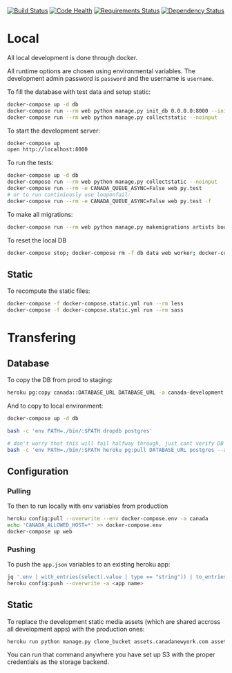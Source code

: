 [![Build Status](https://next.travis-ci.org/saulshanabrook/django-canadanewyork.svg?branch=master)](https://next.travis-ci.org/saulshanabrook/django-canadanewyork)
[![Code Health](https://landscape.io/github/saulshanabrook/django-canadanewyork/master/landscape.svg?style=flat)](https://landscape.io/github/saulshanabrook/django-canadanewyork/master)
[![Requirements Status](https://requires.io/github/saulshanabrook/django-canadanewyork/requirements.png?branch=master)](https://requires.io/github/saulshanabrook/django-canadanewyork/requirements/?branch=master)
[![Dependency Status](https://gemnasium.com/saulshanabrook/django-canadanewyork.svg)](https://gemnasium.com/saulshanabrook/django-canadanewyork)


# Local
All local development is done through docker.



All runtime options are chosen using environmental variables. The development
admin password is `password` and the username is `username`.

To fill the database with test data and setup static:

```bash
docker-compose up -d db
docker-compose run --rm web python manage.py init_db 0.0.0.0:8000 --init
docker-compose run --rm web python manage.py collectstatic --noinput
```

To start the development server:

```bash
docker-compose up
open http://localhost:8000
```

To run the tests:

```bash
docker-compose up -d db
docker-compose run --rm web python manage.py collectstatic --noinput
docker-compose run --rm -e CANADA_QUEUE_ASYNC=False web py.test
# or to run continiously use looponfail:
docker-compose run --rm -e CANADA_QUEUE_ASYNC=False web py.test -f
```

To make all migrations:

```bash
docker-compose run --rm web python manage.py makemigrations artists books custompages exhibitions photos press updates
```

To reset the local DB

```bash
docker-compose stop; docker-compose rm -f db data web worker; docker-compose up -d db; sleep 5; docker-compose run --rm web python manage.py init_db http://$(docker-machine ip default):8000/ --init; docker-compose run --rm web python manage.py collectstatic --noinput; docker-compose up web worker
```


## Static

To recompute the static files:


```bash
docker-compose -f docker-compose.static.yml run --rm less
docker-compose -f docker-compose.static.yml run --rm sass
```

# Transfering

## Database

To copy the DB from prod to staging:


```bash
heroku pg:copy canada::DATABASE_URL DATABASE_URL -a canada-development
```


And to copy to local environment:

```bash
docker-compose up -d db

bash -c 'env PATH=./bin/:$PATH dropdb postgres'

# don't worry that this will fail halfway through, just cant verify DB
bash -c 'env PATH=./bin/:$PATH heroku pg:pull DATABASE_URL postgres --app canada'
```

## Configuration

### Pulling

To then to run locally with env variables from production

```bash
heroku config:pull --overwrite --env docker-compose.env -a canada
echo 'CANADA_ALLOWED_HOST=*' >> docker-compose.env
docker-compose up web
```

### Pushing
To push the `app.json` variables to an existing heroku app:


```bash
jq '.env | with_entries(select(.value | type == "string")) | to_entries | map("\(.key)=\(.value)") | join("\n")' -r app.json  > .env
heroku config:push --overwrite -a <app name>
```

## Static

To replace the development static media assets (which are shared accross
all development apps) with the production ones:

```bash
heroku run python manage.py clone_bucket assets.canadanewyork.com assets-dev.canadanewyork.com -a canada-development
```

You can run that command anywhere you have set up S3 with the proper credentials
as the storage backend.
